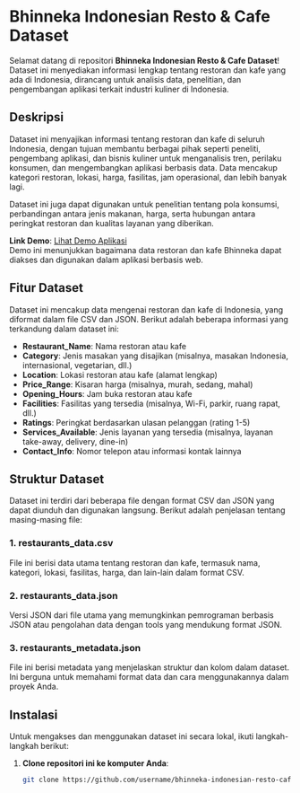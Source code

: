 # Bhinneka Indonesian Resto & Cafe Dataset

Selamat datang di repositori **Bhinneka Indonesian Resto & Cafe Dataset**! Dataset ini menyediakan informasi lengkap tentang restoran dan kafe yang ada di Indonesia, dirancang untuk analisis data, penelitian, dan pengembangan aplikasi terkait industri kuliner di Indonesia.

## Deskripsi

Dataset ini menyajikan informasi tentang restoran dan kafe di seluruh Indonesia, dengan tujuan membantu berbagai pihak seperti peneliti, pengembang aplikasi, dan bisnis kuliner untuk menganalisis tren, perilaku konsumen, dan mengembangkan aplikasi berbasis data. Data mencakup kategori restoran, lokasi, harga, fasilitas, jam operasional, dan lebih banyak lagi.

Dataset ini juga dapat digunakan untuk penelitian tentang pola konsumsi, perbandingan antara jenis makanan, harga, serta hubungan antara peringkat restoran dan kualitas layanan yang diberikan.

**Link Demo**: [Lihat Demo Aplikasi](https://bhinnekaindonesianrestocafe.pages.dev/)  
Demo ini menunjukkan bagaimana data restoran dan kafe Bhinneka dapat diakses dan digunakan dalam aplikasi berbasis web.

## Fitur Dataset

Dataset ini mencakup data mengenai restoran dan kafe di Indonesia, yang diformat dalam file CSV dan JSON. Berikut adalah beberapa informasi yang terkandung dalam dataset ini:

- **Restaurant_Name**: Nama restoran atau kafe
- **Category**: Jenis masakan yang disajikan (misalnya, masakan Indonesia, internasional, vegetarian, dll.)
- **Location**: Lokasi restoran atau kafe (alamat lengkap)
- **Price_Range**: Kisaran harga (misalnya, murah, sedang, mahal)
- **Opening_Hours**: Jam buka restoran atau kafe
- **Facilities**: Fasilitas yang tersedia (misalnya, Wi-Fi, parkir, ruang rapat, dll.)
- **Ratings**: Peringkat berdasarkan ulasan pelanggan (rating 1-5)
- **Services_Available**: Jenis layanan yang tersedia (misalnya, layanan take-away, delivery, dine-in)
- **Contact_Info**: Nomor telepon atau informasi kontak lainnya

## Struktur Dataset

Dataset ini terdiri dari beberapa file dengan format CSV dan JSON yang dapat diunduh dan digunakan langsung. Berikut adalah penjelasan tentang masing-masing file:

### 1. **restaurants_data.csv**
File ini berisi data utama tentang restoran dan kafe, termasuk nama, kategori, lokasi, fasilitas, harga, dan lain-lain dalam format CSV.

### 2. **restaurants_data.json**
Versi JSON dari file utama yang memungkinkan pemrograman berbasis JSON atau pengolahan data dengan tools yang mendukung format JSON.

### 3. **restaurants_metadata.json**
File ini berisi metadata yang menjelaskan struktur dan kolom dalam dataset. Ini berguna untuk memahami format data dan cara menggunakannya dalam proyek Anda.

## Instalasi

Untuk mengakses dan menggunakan dataset ini secara lokal, ikuti langkah-langkah berikut:

1. **Clone repositori ini ke komputer Anda**:

   ```bash
   git clone https://github.com/username/bhinneka-indonesian-resto-cafe.git
